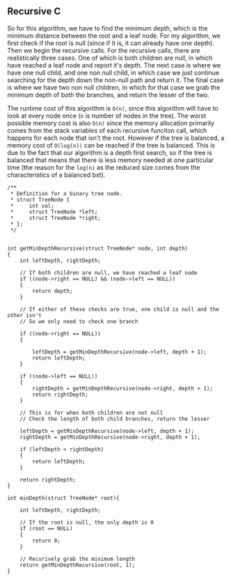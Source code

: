 ## Recursive C

So for this algorithm, we have to find the minimum depth, which is the minimum distance between the root and a leaf node. For my algorithm, we first check if the root is null (since if it is, it can already have one depth). Then we begin the recursive calls. For the recursive calls, there are realistically three cases. One of which is both children are null, in which have reached a leaf node and report it's depth. The next case is where we have one null child, and one non null child, in which case we just continue searching for the depth down the non-null path and return it. The final case is where we have two non null children, in which for that case we grab the minimum depth of both the branches, and return the lesser of the two.

The runtime cost of this algorithm is `O(n)`, since this algorithm will have to look at every node once (`n` is number of nodes in the tree). The worst possible memory cost is also `O(n)` since the memory allocation primarily comes from the stack variables of each recursive funciton call, which happens for each node that isn't the root. However if the tree is balanced, a memory cost of `O(log(n))` can be reached if the tree is balanced. This is due to the fact that our algorithm is a depth first search, so if the tree is balanced that means that there is less memory needed at one particular time (the reason for the `log(n)` as the reduced size comes from the characteristics of a balanced bst).

```
/**
 * Definition for a binary tree node.
 * struct TreeNode {
 *     int val;
 *     struct TreeNode *left;
 *     struct TreeNode *right;
 * };
 */


int getMinDepthRecursive(struct TreeNode* node, int depth)
{
    int leftDepth, rightDepth;
    
    // If both children are null, we have reached a leaf node
    if ((node->right == NULL) && (node->left == NULL))
    {
        return depth;    
    }
    
    // If either of these checks are true, one child is null and the other isn't
    // So we only need to check one branch

    if ((node->right == NULL))
    {
        
        leftDepth = getMinDepthRecursive(node->left, depth + 1);
        return leftDepth;
    }
   
    if ((node->left == NULL))
    {
        rightDepth = getMinDepthRecursive(node->right, depth + 1);
        return rightDepth;
    }

    // This is for when both children are not null
    // Check the length of both child branches, return the lesser

    leftDepth = getMinDepthRecursive(node->left, depth + 1);
    rightDepth = getMinDepthRecursive(node->right, depth + 1);
    
    if (leftDepth < rightDepth)
    {
        return leftDepth;
    }
    
    return rightDepth;
}

int minDepth(struct TreeNode* root){
    
    int leftDepth, rightDepth;
    
    // If the root is null, the only depth is 0
    if (root == NULL)
    {
        return 0;
    }
    
    // Recurively grab the minimum length
    return getMinDepthRecursive(root, 1);
}
```